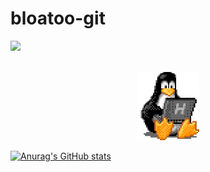 # bloatoo-git
![](https://komarev.com/ghpvc/?username=bloatoo-git&color=lightgrey)

<br>

<div id="header" align=center>
  <img src="https://github.com/bloatoo-git/bloatoo-git/blob/main/tux.gif" width="100"/>
</div>

[![Anurag's GitHub stats](https://github-readme-stats.vercel.app/api?username=bloatoo-git)](https://github.com/anuraghazra/github-readme-stats)
